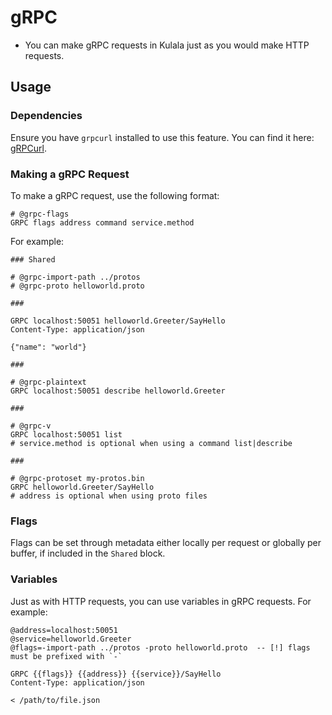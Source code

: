 # gRPC

- You can make gRPC requests in Kulala just as you would make HTTP requests.

## Usage

### Dependencies

Ensure you have `grpcurl` installed to use this feature. You can find it here: [gRPCurl](https://github.com/fullstorydev/grpcurl).

### Making a gRPC Request

To make a gRPC request, use the following format:

```http
# @grpc-flags
GRPC flags address command service.method
```

For example:

```http
### Shared

# @grpc-import-path ../protos 
# @grpc-proto helloworld.proto

###

GRPC localhost:50051 helloworld.Greeter/SayHello
Content-Type: application/json

{"name": "world"}

###

# @grpc-plaintext
GRPC localhost:50051 describe helloworld.Greeter

###

# @grpc-v
GRPC localhost:50051 list
# service.method is optional when using a command list|describe

###

# @grpc-protoset my-protos.bin
GRPC helloworld.Greeter/SayHello
# address is optional when using proto files
```

### Flags

Flags can be set through metadata either locally per request or globally per buffer, if included in the `Shared` block.

### Variables

Just as with HTTP requests, you can use variables in gRPC requests. For example:

```http
@address=localhost:50051
@service=helloworld.Greeter
@flags=-import-path ../protos -proto helloworld.proto  -- [!] flags must be prefixed with `-`

GRPC {{flags}} {{address}} {{service}}/SayHello
Content-Type: application/json

< /path/to/file.json
```
